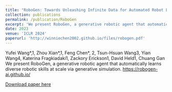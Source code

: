 ```yaml
---
title: "RoboGen: Towards Unleashing Infinite Data for Automated Robot Learning via Generative Simulation"
collection: publications
permalink: /publication/RoboGen
excerpt: 'We present RoboGen, a generative robotic agent that automatically learns diverse robotic skills at scale via generative simulation.'
date: 2023
venue: 'ICLR 2024'
paperurl: 'http://winniechen2002.github.io/files/robogen.pdf'
---
```

Yufei Wang*,1, Zhou Xian*,1, Feng Chen*, 2, Tsun-Hsuan Wang3, Yian Wang4,
Katerina Fragkiadaki1, Zackory Erickson1, David Held1, Chuang Gan
We present RoboGen, a generative robotic agent that automatically learns diverse robotic skills at scale via generative simulation. https://robogen-ai.github.io/

[Download paper here](http://winniechen2002.github.io/files/robogen.pdf)
